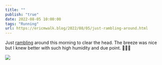 ```yaml
---
title: ""
publish: "true"
date: 2022-08-05 10:00:00
tags: "Running"
url: https://ericmwalk.blog/2022/08/05/just-rambling-around.html
---
```


Just [rambling](http://www.strava.com/activities/7586421651) around this morning to clear the head. The breeze was nice but I knew better with such high humidity and due point. 🏃🏻‍♂️

![](https://ericmwalk.blog/uploads/2022/e01469daa8.jpg)
